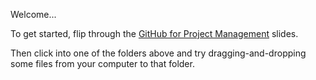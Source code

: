 Welcome...

To get started, flip through the [GitHub for Project Management](https://croton-on-hudson.github.io/bicycle-pedestrian-committee/github-for-project-management/) slides.

Then click into one of the folders above and try dragging-and-dropping some files from your computer to that folder.
